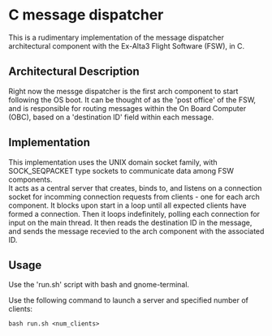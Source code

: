 # C message dispatcher

This is a rudimentary implementation of the message dispatcher architectural component with the Ex-Alta3 Flight Software (FSW), in C.

## Architectural Description

 Right now the messge dispatcher is the first arch component to start following the OS boot. It can be thought of as the 'post office' of the FSW, and is responsible for routing messages within the On Board Computer (OBC), based on a 'destination ID' field within each message.

## Implementation

 This implementation uses the UNIX domain socket family, with SOCK_SEQPACKET type sockets to communicate data among FSW components.  
 It acts as a central server that  creates, binds to, and listens on a connection socket for incomming connection requests from clients - one for each arch component.
 It blocks upon start in a loop until all expected clients have formed a connection.
 Then it loops indefinitely, polling each connection for input on the main thread.
 It then reads the destination ID in the message, and sends the message recevied to the arch component with the associated ID.

## Usage

Use the 'run.sh' script with bash and gnome-terminal.

Use the following command to launch a server and specified number of clients:

```@sh
bash run.sh <num_clients>
```
